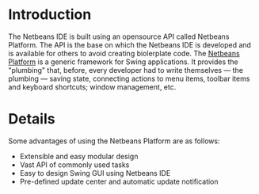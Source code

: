 # Introduction #

The Netbeans IDE is built using an opensource API called Netbeans Platform. The API is the base on which the Netbeans IDE is developed and is available for others to avoid creating biolerplate code. The [Netbeans Platform](http://platform.netbeans.org/) is a generic framework for Swing applications. It provides the "plumbing" that, before, every developer had to write themselves — the plumbing — saving state, connecting actions to menu items, toolbar items and keyboard shortcuts; window management, etc.


# Details #
Some advantages of using the Netbeans Platform are as follows:
  * Extensible and easy modular design
  * Vast API of commonly used tasks
  * Easy to design Swing GUI using Netbeans IDE
  * Pre-defined update center and automatic update notification